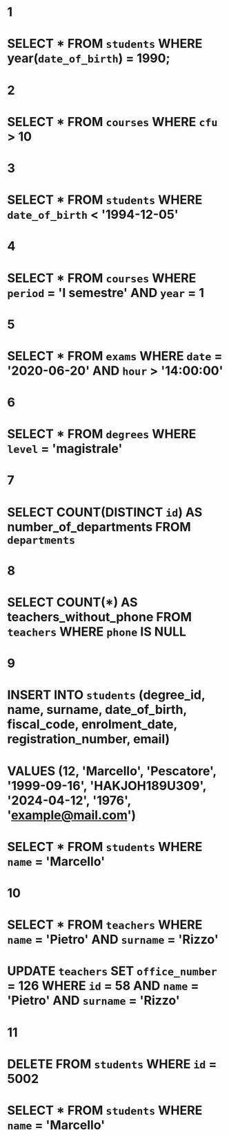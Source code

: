 # 1
# SELECT * FROM `students` WHERE year(`date_of_birth`) = 1990;

# 2
# SELECT * FROM `courses` WHERE `cfu` > 10

# 3
# SELECT * FROM `students` WHERE `date_of_birth` < '1994-12-05'

# 4
# SELECT * FROM `courses` WHERE `period` = 'I semestre' AND `year` = 1

# 5
# SELECT * FROM `exams` WHERE `date` = '2020-06-20'  AND `hour` > '14:00:00'

# 6
# SELECT * FROM `degrees` WHERE `level` = 'magistrale'

# 7
# SELECT COUNT(DISTINCT `id`) AS number_of_departments FROM `departments`

# 8
# SELECT COUNT(*) AS teachers_without_phone FROM `teachers` WHERE `phone` IS NULL 

# 9
# INSERT INTO `students` (degree_id, name, surname, date_of_birth, fiscal_code, enrolment_date, registration_number, email)
# VALUES (12, 'Marcello', 'Pescatore', '1999-09-16', 'HAKJOH189U309', '2024-04-12', '1976', 'example@mail.com')
# SELECT * FROM `students` WHERE `name` = 'Marcello'

# 10
# SELECT * FROM `teachers` WHERE `name` = 'Pietro' AND `surname` = 'Rizzo'
# UPDATE `teachers` SET `office_number` = 126 WHERE `id` = 58 AND `name` = 'Pietro' AND `surname` = 'Rizzo'

# 11
# DELETE FROM `students` WHERE `id` = 5002
# SELECT * FROM `students` WHERE `name` = 'Marcello'
